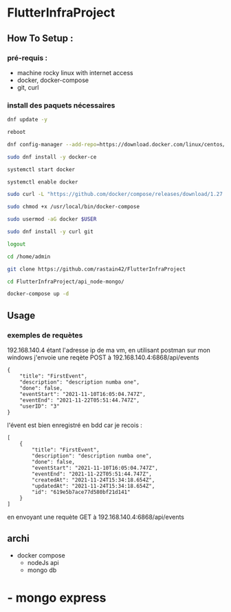# FlutterInfraProject

## How To Setup : 

### pré-requis :

- machine rocky linux with internet access
- docker, docker-compose
- git, curl

### install des paquets nécessaires

```bash
dnf update -y

reboot

dnf config-manager --add-repo=https://download.docker.com/linux/centos/docker-ce.repo

sudo dnf install -y docker-ce

systemctl start docker

systemctl enable docker

sudo curl -L "https://github.com/docker/compose/releases/download/1.27.4/docker-compose-$(uname -s)-$(uname -m)" -o /usr/local/bin/docker-compose

sudo chmod +x /usr/local/bin/docker-compose

sudo usermod -aG docker $USER

sudo dnf install -y curl git

logout
```

```bash
cd /home/admin

git clone https://github.com/rastain42/FlutterInfraProject

cd FlutterInfraProject/api_node-mongo/

docker-compose up -d

```
## Usage

### exemples de requètes
192.168.140.4 étant l'adresse ip de ma vm, en utilisant postman sur mon windows
j'envoie une reqète POST à 192.168.140.4:6868/api/events 
```
{
    "title": "FirstEvent",
    "description": "description numba one",
    "done": false,
    "eventStart": "2021-11-10T16:05:04.747Z",
    "eventEnd": "2021-11-22T05:51:44.747Z",
    "userID": "3"
}
```

l'évent est bien enregistré en bdd car je recois :
```
[
    {
        "title": "FirstEvent",
        "description": "description numba one",
        "done": false,
        "eventStart": "2021-11-10T16:05:04.747Z",
        "eventEnd": "2021-11-22T05:51:44.747Z",
        "createdAt": "2021-11-24T15:34:18.654Z",
        "updatedAt": "2021-11-24T15:34:18.654Z",
        "id": "619e5b7ace77d580bf21d141"
    }
]
```
en envoyant une requète GET à 192.168.140.4:6868/api/events

## archi

- docker compose
  - nodeJs api
  - mongo db
 # - mongo express
